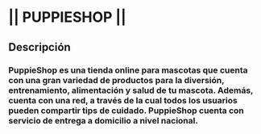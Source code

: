 # || PUPPIESHOP ||

## Descripción
### PuppieShop es una tienda online para mascotas que cuenta con una gran variedad de productos para la  diversión, entrenamiento, alimentación y salud de tu mascota. Además, cuenta con una red, a través de la cual todos los usuarios pueden compartir  tips de cuidado. PuppieShop cuenta con servicio de entrega a domicilio a nivel nacional.


